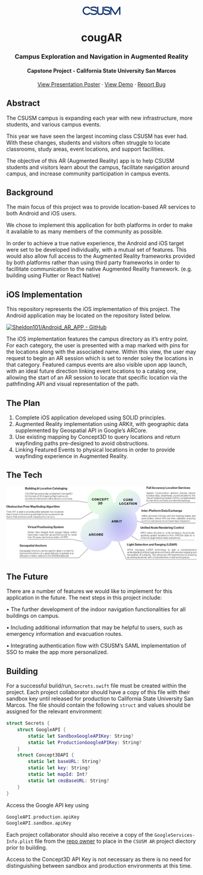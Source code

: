 <!-- PROJECT LOGO -->
<br />
<div align="center">
  <a href="https://github.com/othneildrew/Best-README-Template">
    <img src="assets/csusm-logo-text-only-initials.png" alt="Logo" width="100">
  </a>

  # cougAR
  ### Campus Exploration and Navigation in Augmented Reality
  #### Capstone Project - California State University San Marcos

  <p align="center">
    <a href="assets/csusm-capstone-poster.pdf">View Presentation Poster</a>
    ·
    <a href="https://github.com/othneildrew/Best-README-Template">View Demo</a>
    ·
    <a href="https://github.com/othneildrew/Best-README-Template/issues">Report Bug</a>
  </p>
</div>


## Abstract
The CSUSM campus is expanding each year with new infrastructure, more students,
and various campus events. 

This year we have seen the largest incoming class CSUSM has ever had.
With these changes, students and visitors often struggle to locate classrooms,
study areas, event locations, and support facilities.

The objective of this AR (Augmented Reality) app is to help CSUSM students and
visitors learn about the campus, facilitate navigation around campus, and
increase community participation in campus events.

## Background
The main focus of this project was to provide location-based AR services to both Android and iOS users.

We chose to implement this application for both platforms in order to make it available to as many members of the community as possible.

In order to achieve a true native experience, the Android and iOS target were
set to be developed individually, with a mutual set of features.
This would also allow full access to the Augmented Reality frameworks provided
by both platforms rather than using third party frameworks in order to
facillitate communication to the native Augmented Reality framework.
(e.g. building using Flutter or React Native)

## iOS Implementation
This repository represents the iOS implementation of this project.
The Android application may be located on the repository listed below.

[![Sheldon101/Android_AR_APP - GitHub](https://gh-card.dev/repos/Sheldon101/Android_AR_APP.svg)](https://github.com/Sheldon101/Android_AR_APP)

The iOS implementation features the campus directory as it’s entry point.
For each category, the user is presented with a map marked with pins for the
locations along with the associated name. Within this view, the user may
request to begin an AR session which is set to render soley the locations in
that category. Featured campus events are also visible upon app launch, with an
ideal future direction linking event locations to a catalog one, allowing the
start of an AR session to locate that specific location via the pathfinding API
and visual representation of the path.

## The Plan
1. Complete iOS application developed using SOLID principles.
2. Augmented Reality implementation using ARKit, with geographic data supplemented by Geospatial API in Google’s ARCore.
3. Use existing mapping by Concept3D to query locations and return wayfinding paths pre-designed to avoid obstructions.
4. Linking Featured Events to physical locations in order to provide wayfinding experience in Augmented Reality.

## The Tech
![The Tech Graph](assets/the-tech.png)

## The Future
There are a number of features we would like to implement for this application
in the future. The next steps in this project include:

• The further development of the indoor navigation functionalities for all buildings on campus.

• Including additional information that may be helpful to users, such as emergency information and evacuation routes.

• Integrating authentication flow with CSUSM’s SAML implementation of SSO to make the app more personalized.

## Building
For a successful build/run, `Secrets.swift` file must be created within the project.
Each project collaborator should have a copy of this file with their sandbox key until released for production to California State University San Marcos.
The file should contain the following `struct` and values should be assigned for the relevant environment:
``` swift
struct Secrets {
    struct GoogleAPI {
        static let SandboxGoogleAPIKey: String?
        static let ProductionGoogleAPIKey: String? 
    }
    struct Concept3DAPI {
        static let baseURL: String?
        static let key: String?
        static let mapId: Int?
        static let cmsBaseURL: String?
    }
}
```
Access the Google API key using
``` swift
GoogleAPI.production.apiKey
GoogleAPI.sandbox.apiKey
```

Each project collaborator should also receive a copy of the `GoogleServices-Info.plist` file from the [repo owner](https://github.com/SalmanBurhan) to place in the `CSUSM AR` project diectory prior to building.


Access to the Concept3D API Key is not necessary as there is no need for distinguishing between sandbox and production environments at this time.
